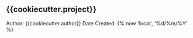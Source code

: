 {{cookiecutter.project}}
-----------------
Author: {{cookiecutter.author}}
Date Created: {% now 'local', '%d/%m/%Y' %}
